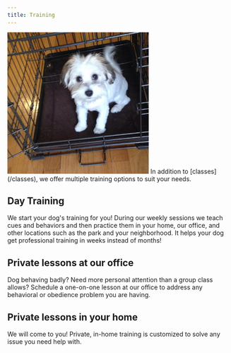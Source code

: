 ```yaml
---
title: Training
---
```

<img class="right" src="/images/training.jpg" alt="" />
In addition to [classes](/classes), we offer multiple training options to suit your needs.

## Day Training

We start your dog's training for you! During our weekly sessions we teach cues and behaviors and then practice them in your home, our office, and other locations such as the park and your neighborhood. It helps your dog get professional training in weeks instead of months! 

## Private lessons at our office

Dog behaving badly? Need more personal attention than a group class allows? Schedule a one-on-one lesson at our office to address any behavioral or obedience problem you are having.

## Private lessons in your home

We will come to you! Private, in-home training is customized to solve any issue you need help with. 
